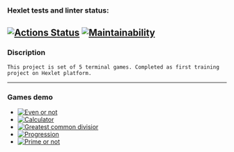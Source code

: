 
### Hexlet tests and linter status:
[![Actions Status](https://github.com/Osayanny/python-project-49/actions/workflows/hexlet-check.yml/badge.svg)](https://github.com/Osayanny/python-project-49/actions)
[![Maintainability](https://api.codeclimate.com/v1/badges/035ff8a7d41ed2ef183c/maintainability)](https://codeclimate.com/github/Osayanny/python-project-49/maintainability)
---
### Discription
    This project is set of 5 terminal games. Completed as first training project on Hexlet platform.
---
### Games demo
* [![Even or not](https://asciinema.org/a/fZyR6j2B97kp7PEUTjUz7WEms)](https://asciinema.org/a/fZyR6j2B97kp7PEUTjUz7WEms)
* [![Calculator](https://asciinema.org/a/WXoEtopFE2NZPW64vsiOlqdGU)](https://asciinema.org/a/WXoEtopFE2NZPW64vsiOlqdGU)
* [![Greatest common divisior](https://asciinema.org/a/oIKUPJdD5CK9kKys0uQaes7Xv)](https://asciinema.org/a/oIKUPJdD5CK9kKys0uQaes7Xv)
* [![Progression](https://asciinema.org/a/TCkPrKMtRK9pU1F5sTmLPYz2C)](https://asciinema.org/a/TCkPrKMtRK9pU1F5sTmLPYz2C)
* [![Prime or not](https://asciinema.org/a/6Zs7Q0zmTti7zxNitzhMfZHog)](https://asciinema.org/a/6Zs7Q0zmTti7zxNitzhMfZHog)
